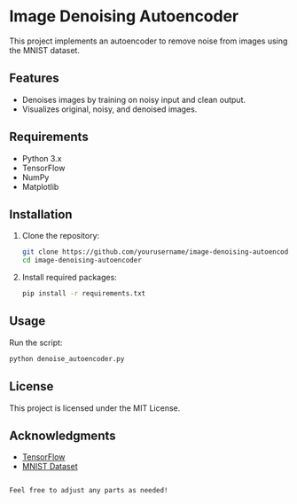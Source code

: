# Image Denoising Autoencoder

This project implements an autoencoder to remove noise from images using the MNIST dataset.

## Features

- Denoises images by training on noisy input and clean output.
- Visualizes original, noisy, and denoised images.

## Requirements

- Python 3.x
- TensorFlow
- NumPy
- Matplotlib

## Installation

1. Clone the repository:

   ```bash
   git clone https://github.com/yourusername/image-denoising-autoencoder.git
   cd image-denoising-autoencoder
   ```

2. Install required packages:

   ```bash
   pip install -r requirements.txt
   ```

## Usage

Run the script:

```bash
python denoise_autoencoder.py
```

## License

This project is licensed under the MIT License.

## Acknowledgments

- [TensorFlow](https://www.tensorflow.org/)
- [MNIST Dataset](http://yann.lecun.com/exdb/mnist/)
```

Feel free to adjust any parts as needed!
